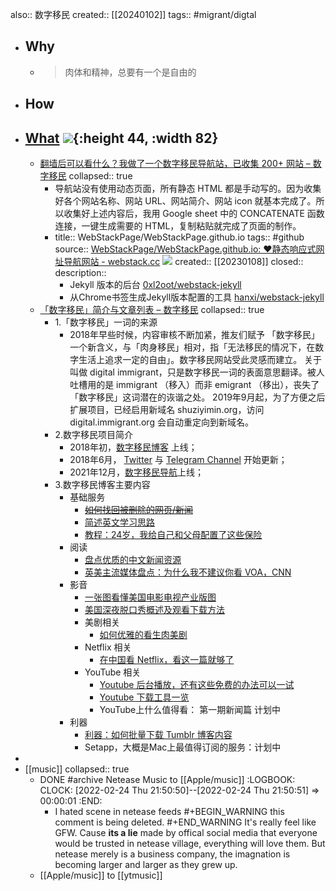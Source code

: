 also:: 数字移民
created:: [[20240102]]
tags:: #migrant/digtal

- ## Why
  - > 肉体和精神，总要有一个是自由的
- ## How
- ## [What](https://blog.shuziyimin.org) ![](https://img.shields.io/github/stars/shuziyimin){:height 44, :width 82}
  - [翻墙后可以看什么？我做了一个数字移民导航站，已收集 200+ 网站 – 数字移民](https://blog.shuziyimin.org/1321)
    collapsed:: true
    - 导航站没有使用动态页面，所有静态 HTML 都是手动写的。因为收集好各个网站名称、网站 URL、网站简介、网站 icon 就基本完成了。所以收集好上述内容后，我用 Google sheet 中的 CONCATENATE 函数连接，一键生成需要的 HTML，复制粘贴就完成了页面的制作。
    - title::  WebStackPage/WebStackPage.github.io
      tags:: #github
      source:: [WebStackPage/WebStackPage.github.io: ❤️静态响应式网址导航网站 - webstack.cc](https://github.com/WebStackPage/WebStackPage.github.io) ![](https://img.shields.io/github/stars/WebStackPage/WebStackPage.github.io)
      created:: [[20230108]]
      closed:: 
      description::
      - Jekyll 版本的后台 [0xl2oot/webstack-jekyll](https://github.com/0xl2oot/webstack-jekyll)
      - 从Chrome书签生成Jekyll版本配置的工具 [hanxi/webstack-jekyll](https://github.com/hanxi/webstack-jekyll)
  - [「数字移民」简介与文章列表 – 数字移民](https://blog.shuziyimin.org/431)
    collapsed:: true
    - 1.「数字移民」一词的来源
      - 2018年早些时候，内容审核不断加紧，推友们赋予 「数字移民」一个新含义，与「肉身移民」相对，指「无法移民的情况下，在数字生活上追求一定的自由」。数字移民网站受此灵感而建立。
        关于叫做 digital immigrant，只是数字移民一词的表面意思翻译。被人吐槽用的是 immigrant （移入）而非 emigrant （移出），丧失了「数字移民」这词潜在的诙谐之处。
        2019年9月起，为了方便之后扩展项目，已经启用新域名 shuziyimin.org，访问 digital.immigrant.org 会自动重定向到新域名。
    - 2.数字移民项目简介
      - 2018年初，[数字移民博客](http://blog.shuziyimin.org/) 上线；
      - 2018年6月， [Twitter](https://twitter.com/shuziyimin) 与 [Telegram Channel](http://t.me/shuziyimin) 开始更新；
      - 2021年12月，[数字移民导航](http://shuziyimin.org/)上线；
    - 3.数字移民博客主要内容
      - 基础服务
        - ~~[如何找回被删除的网页/新闻](https://blog.shuziyimin.org/360)~~
        - [简述英文学习思路](https://blog.shuziyimin.org/39)
        - [教程：24岁，我给自己和父母配置了这些保险](https://blog.shuziyimin.org/526)
      - 阅读
        - [盘点优质的中文新闻资源](https://blog.shuziyimin.org/1086)
        - [英美主流媒体盘点：为什么我不建议你看 VOA，CNN](https://blog.shuziyimin.org/587)
      - 影音
        - [一张图看懂美国电影电视产业版图](https://blog.shuziyimin.org/214)
        - [美国深夜脱口秀概述及观看下载方法](https://blog.shuziyimin.org/234)
        - 美剧相关
          - [如何优雅的看生肉美剧](https://blog.shuziyimin.org/20)
        - Netflix 相关
          - [在中国看 Netflix，看这一篇就够了](https://blog.shuziyimin.org/16)
        - YouTube 相关
          - [Youtube 后台播放，还有这些免费的办法可以一试](https://blog.shuziyimin.org/305)
          - [Youtube 下载工具一览](https://blog.shuziyimin.org/18)
          - YouTube上什么值得看： 第一期新闻篇 计划中
      - 利器
        - [利器：如何批量下载 Tumblr 博客内容](https://blog.shuziyimin.org/459)
        - Setapp，大概是Mac上最值得订阅的服务：计划中
-
- [[music]]
  collapsed:: true
  - DONE #archive Netease Music to [[Apple/music]]
    :LOGBOOK:
    CLOCK: [2022-02-24 Thu 21:50:50]--[2022-02-24 Thu 21:50:51] =>  00:00:01
    :END:
    - I hated scene in netease feeds
      #+BEGIN_WARNING
      this comment is being deleted.
      #+END_WARNING
      It's really feel like GFW. Cause **its a lie** made by offical social media that everyone would be trusted in netease village, everything will love them. But netease merely is a business company, the imagnation is becoming larger and larger as they grew up.
  - [[Apple/music]] to [[ytmusic]]